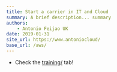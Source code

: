 ```yaml
---
title: Start a carrier in IT and Cloud
summary: A brief description... summary
authors:
    - Antonio Feijao UK
date: 2019-01-31
site_url: https://www.antoniocloud/
base_url: /aws/
---
```


* Check the [training/](/training/) tab!
